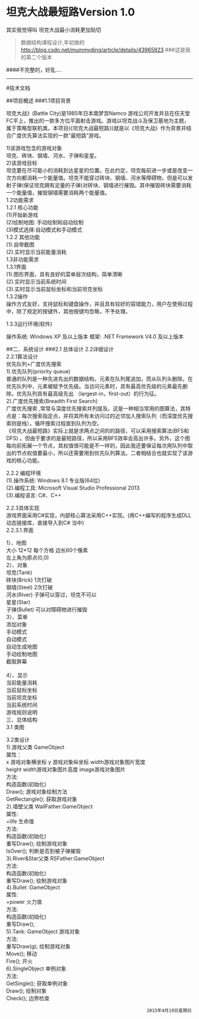  
# 坦克大战最短路Version 1.0
其实我觉得叫 坦克大战最小消耗更加贴切
>数据结构课程设计,年初做的 
>http://blog.csdn.net/mummyding/article/details/43965923
###这是我的第二个版本

####不完整的，好乱....



----
#技术文档 

##项目概述
###1.1项目背景
<p>坦克大战》(Battle City)是1985年日本南梦宫Namco 游戏公司开发并且在任天堂FC平上，推出的一款多方位平面射击游戏。游戏以坦克战斗及保卫基地为主题，属于策略型联机类。本项目(《坦克大战最短路》)就是以《坦克大战》作为背景并结合广度优先算法实现的一款“最短路”游戏。<p>
1)该游戏包含的游戏对象<br>
坦克、砖块、钢墙、河水、子弹和星星。<br>
2)该游戏目标<br>
坦克要在尽可能小的消耗到达星星的位置。在此约定，坦克每前进一步或是改变一次方向都消耗一个能量值。坦克不能穿过砖块、钢墙、河水等障碍物，但是可以发射子弹(保证坦克拥有足量的子弹)对砖块、钢墙进行摧毁。其中摧毁砖块需要消耗一个能量值，摧毁钢墙需要消耗两个能量值。<br>
1.2功能需求<br>
1.2.1 核心功能<br>
(1)开始新游戏<br>
(2)绘制地图: 手动绘制和自动绘制<br>
(3)模式选择:自动模式和手动模式<br>
1.2.2 其他功能<br>
(1).自带截图<br>
(2).实时显示当前能量消耗<br>
1.3非功能需求<br>
1.3.1界面<br>
(1).图形界面，具有良好的菜单层次结构，简单清晰<br>
(2).实时显示当前系统时间<br>
(3).实时显示当前鼠标坐标和当前坦克坐标<br>
1.3.2操作<br>
操作方式友好，支持鼠标和键盘操作，并且具有较好的容错能力，用户在使用过程中，除了规定的按键外，其他按键均忽略，不予处理。<br>

1.3.3运行环境(软件)

操作系统: Windows XP 及以上版本
框架: .NET Framework V4.0 及以上版本

##二、系统设计 
###2.1 总体设计
2.2详细设计<br>
2.2.1算法设计<br>
优先队列+广度优先搜索<br>
1).优先队列(priority queue)<br>
普通的队列是一种先进先出的数据结构，元素在队列尾追加，而从队列头删除。在优先队列中，元素被赋予优先级。当访问元素时，具有最高优先级的元素最先删除。优先队列具有最高级先出 （largest-in，first-out）的行为征。<br>
2).广度优先搜索(Breadth First Search)<br>
广度优先搜索 ,常常与深度优先搜索并列提及。这是一种相当常用的图算法，其特点是：每次搜索指定点，并将其所有未访问过的近邻加入搜索队列（而深度优先搜索则是栈），循环搜索过程直到队列为空。<br>
《坦克大战最短路》实际上就是求两点之间的的路径，可以采用搜索算法(BFS和DFS) 。但由于要求的是最短路径，所以采用BFS效率会高出许多。另外，这个图每向前拓展一个节点，其权值很可能是不一样的，因此我还要保证每次用队列中取出的节点权值要最小，所以还需要用到优先队列算法。二者相结合也就实现了该游戏的核心功能。<br>

2.2.2 编程环境<br>
(1).操作系统: Windows 8.1 专业版(64位)<br>
(2).编程工具: Microsoft Visual Studio Professional 2013<br>
(3).编程语言: C#、C++<br>

2.2.3具体实现<br>
游戏界面采用C#实现，内部核心算法采用C++实现。(用C++编写的程序生成DLL 动态链接库，直接导入到C# 当中)<br>
2.2.3.1.界面<br>
 

1）、地图<br>
大小 12*12  每个方格 边长60个像素<br>
左上角为原点(0,0)<br>
2）、对象<br>
坦克(Tank)<br>
砖块(Brick)  1次打破<br>
钢墙(Steel)  2次打破<br>
河水(River)  子弹可以穿过，坦克不可以<br>
星星(Star)<br>
子弹(Bullet)  可以对障碍物进行摧毁<br>
3）、菜单<br>
添加对象<br>
手动模式<br>
自动模式<br>
自动生成地图<br>
手动绘制地图<br>
截取屏幕<br>
<br>
4）、显示<br>
当前能量消耗<br>
当前鼠标坐标<br>
当前坦克坐标<br>
当前系统时间<br>
游戏规则说明<br>
三、总体结构<br>
3.1 类图<br>

3.2类设计<br>
1).游戏父类 GameObject<br>
属性：<br>
x 游戏对象横坐标   y 游戏对象纵坐标   width游戏对象图片宽度<br>
height width游戏对象图片高度     image游戏对象图片<br>
方法:<br>
构造函数(初始化)<br>
Draw(); 游戏对象绘制方法<br>
GetRectangle();  获取游戏对象<br>
2).墙壁父类 WallFather:GameObject<br>
属性:<br>
+life 生命值<br>
方法:<br>
构造函数(初始化)<br>
重写Draw();  绘制游戏对象<br>
IsOver();  判断是否到被子弹摧毁<br>
3).River&Star父类 RSFather:GameObject<br>
方法:<br>
构造函数(初始化)<br>
重写Draw(); 绘制游戏对象<br>
4).Bullet :GameObject<br>
属性:<br>
+power 火力值<br>
方法:<br>
构造函数(初始化)<br>
重写Draw();<br>
5).Tank: GameObject 游戏对象<br>
方法:<br>
重写Draw(g); 绘制游戏对象<br>
Move(); 移动<br>
Fire(); 开火<br>
6).SingleObject  单例对象<br>
方法:<br>
GetSingle(); 获取单例对象<br>
Draw(); 绘制对象<br>
Check(); 边界检查<br>

 


                                                         2015年4月19日星期日 


